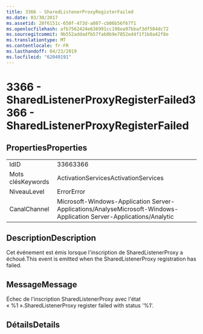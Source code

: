 ```yaml
---
title: 3366 - SharedListenerProxyRegisterFailed
ms.date: 03/30/2017
ms.assetid: 28f6151c-650f-473d-a807-cb06b56f67f1
ms.openlocfilehash: afb7562424e636991cc198ea97bbaf3df584dc72
ms.sourcegitcommit: 9b552addadfb57fab0b9e7852ed4f1f1b8a42f8e
ms.translationtype: MT
ms.contentlocale: fr-FR
ms.lasthandoff: 04/23/2019
ms.locfileid: "62049191"
---
```

# <a name="3366---sharedlistenerproxyregisterfailed"></a><span data-ttu-id="f9053-102">3366 - SharedListenerProxyRegisterFailed</span><span class="sxs-lookup"><span data-stu-id="f9053-102">3366 - SharedListenerProxyRegisterFailed</span></span>
## <a name="properties"></a><span data-ttu-id="f9053-103">Properties</span><span class="sxs-lookup"><span data-stu-id="f9053-103">Properties</span></span>  
  
|||  
|-|-|  
|<span data-ttu-id="f9053-104">Id</span><span class="sxs-lookup"><span data-stu-id="f9053-104">ID</span></span>|<span data-ttu-id="f9053-105">3366</span><span class="sxs-lookup"><span data-stu-id="f9053-105">3366</span></span>|  
|<span data-ttu-id="f9053-106">Mots clés</span><span class="sxs-lookup"><span data-stu-id="f9053-106">Keywords</span></span>|<span data-ttu-id="f9053-107">ActivationServices</span><span class="sxs-lookup"><span data-stu-id="f9053-107">ActivationServices</span></span>|  
|<span data-ttu-id="f9053-108">Niveau</span><span class="sxs-lookup"><span data-stu-id="f9053-108">Level</span></span>|<span data-ttu-id="f9053-109">Error</span><span class="sxs-lookup"><span data-stu-id="f9053-109">Error</span></span>|  
|<span data-ttu-id="f9053-110">Canal</span><span class="sxs-lookup"><span data-stu-id="f9053-110">Channel</span></span>|<span data-ttu-id="f9053-111">Microsoft-Windows-Application Server-Applications/Analyse</span><span class="sxs-lookup"><span data-stu-id="f9053-111">Microsoft-Windows-Application Server-Applications/Analytic</span></span>|  
  
## <a name="description"></a><span data-ttu-id="f9053-112">Description</span><span class="sxs-lookup"><span data-stu-id="f9053-112">Description</span></span>  
 <span data-ttu-id="f9053-113">Cet événement est émis lorsque l'inscription de SharedListenerProxy a échoué.</span><span class="sxs-lookup"><span data-stu-id="f9053-113">This event is emitted when the SharedListenerProxy registration has failed.</span></span>  
  
## <a name="message"></a><span data-ttu-id="f9053-114">Message</span><span class="sxs-lookup"><span data-stu-id="f9053-114">Message</span></span>  
 <span data-ttu-id="f9053-115">Échec de l'inscription SharedListenerProxy avec l'état « %1 ».</span><span class="sxs-lookup"><span data-stu-id="f9053-115">SharedListenerProxy register failed with status '%1'.</span></span>  
  
## <a name="details"></a><span data-ttu-id="f9053-116">Détails</span><span class="sxs-lookup"><span data-stu-id="f9053-116">Details</span></span>
